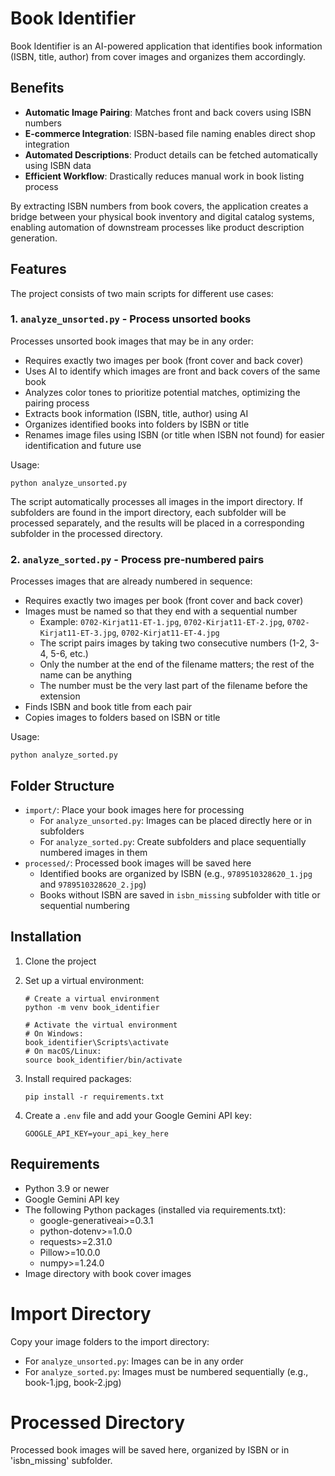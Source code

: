 # Book Identifier

Book Identifier is an AI-powered application that identifies book information (ISBN, title, author) from cover images and organizes them accordingly.

## Benefits

- **Automatic Image Pairing**: Matches front and back covers using ISBN numbers
- **E-commerce Integration**: ISBN-based file naming enables direct shop integration
- **Automated Descriptions**: Product details can be fetched automatically using ISBN data
- **Efficient Workflow**: Drastically reduces manual work in book listing process

By extracting ISBN numbers from book covers, the application creates a bridge between your physical book inventory and digital catalog systems, enabling automation of downstream processes like product description generation.

## Features

The project consists of two main scripts for different use cases:

### 1. `analyze_unsorted.py` - Process unsorted books

Processes unsorted book images that may be in any order:

- Requires exactly two images per book (front cover and back cover)
- Uses AI to identify which images are front and back covers of the same book
- Analyzes color tones to prioritize potential matches, optimizing the pairing process
- Extracts book information (ISBN, title, author) using AI
- Organizes identified books into folders by ISBN or title
- Renames image files using ISBN (or title when ISBN not found) for easier identification and future use

Usage:

```
python analyze_unsorted.py
```

The script automatically processes all images in the import directory. If subfolders are found in the import directory, each subfolder will be processed separately, and the results will be placed in a corresponding subfolder in the processed directory.

### 2. `analyze_sorted.py` - Process pre-numbered pairs

Processes images that are already numbered in sequence:

- Requires exactly two images per book (front cover and back cover)
- Images must be named so that they end with a sequential number
  - Example: `0702-Kirjat11-ET-1.jpg`, `0702-Kirjat11-ET-2.jpg`, `0702-Kirjat11-ET-3.jpg`, `0702-Kirjat11-ET-4.jpg`
  - The script pairs images by taking two consecutive numbers (1-2, 3-4, 5-6, etc.)
  - Only the number at the end of the filename matters; the rest of the name can be anything
  - The number must be the very last part of the filename before the extension
- Finds ISBN and book title from each pair
- Copies images to folders based on ISBN or title

Usage:

```
python analyze_sorted.py
```

## Folder Structure

- `import/`: Place your book images here for processing
  - For `analyze_unsorted.py`: Images can be placed directly here or in subfolders
  - For `analyze_sorted.py`: Create subfolders and place sequentially numbered images in them
- `processed/`: Processed book images will be saved here
  - Identified books are organized by ISBN (e.g., `9789510328620_1.jpg` and `9789510328620_2.jpg`)
  - Books without ISBN are saved in `isbn_missing` subfolder with title or sequential numbering

## Installation

1. Clone the project
2. Set up a virtual environment:

   ```
   # Create a virtual environment
   python -m venv book_identifier

   # Activate the virtual environment
   # On Windows:
   book_identifier\Scripts\activate
   # On macOS/Linux:
   source book_identifier/bin/activate
   ```

3. Install required packages:
   ```
   pip install -r requirements.txt
   ```
4. Create a `.env` file and add your Google Gemini API key:
   ```
   GOOGLE_API_KEY=your_api_key_here
   ```

## Requirements

- Python 3.9 or newer
- Google Gemini API key
- The following Python packages (installed via requirements.txt):
  - google-generativeai>=0.3.1
  - python-dotenv>=1.0.0
  - requests>=2.31.0
  - Pillow>=10.0.0
  - numpy>=1.24.0
- Image directory with book cover images

# Import Directory

Copy your image folders to the import directory:

- For `analyze_unsorted.py`: Images can be in any order
- For `analyze_sorted.py`: Images must be numbered sequentially (e.g., book-1.jpg, book-2.jpg)

# Processed Directory

Processed book images will be saved here, organized by ISBN or in 'isbn_missing' subfolder.
